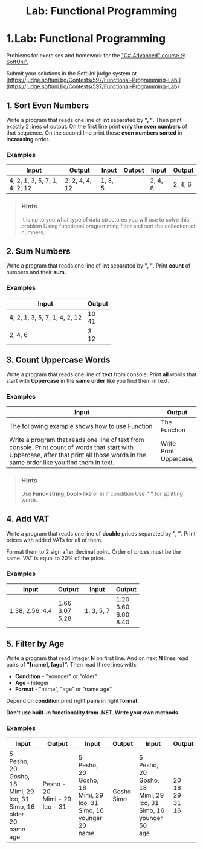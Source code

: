 # <p align="center"> Lab: Functional Programming </p>

# 1.Lab: Functional Programming

Problems for exercises and homework for the [&quot;C# Advanced&quot; course @ SoftUni&quot;.](https://softuni.bg/courses/csharp-advanced)

Submit your solutions in the SoftUni judge system at [https://judge.softuni.bg/Contests/597/Functional-Programming-Lab.](https://judge.softuni.bg/Contests/597/Functional-Programming-Lab)

## 1. Sort Even Numbers

Write a program that reads one line of **int** separated by **&quot;, &quot;**. Then print exactly 2 lines of output. On the first line print **only the even numbers** of that sequence. On the second line print those **even numbers sorted** in **increasing** order.

### Examples

| **Input** | **Output** |  **Input** | **Output** |  **Input** | **Output** |
| --- | --- | --- | --- | --- | --- | 
| 4, 2, 1, 3, 5, 7, 1, 4, 2, 12 | 2, 2, 4, 4, 12 | 1, 3, 5 | |  2, 4, 6 | 2, 4, 6 |

> ### Hints
> It is up to you what type of data structures you will use to solve this problem
> Using functional programming filter and sort the collection of numbers.

## 2. Sum Numbers

Write a program that reads one line of **int** separated by **&quot;, &quot;**. Print **count** of numbers and their **sum.**

### Examples

| **Input** | **Output** |
| --- | --- |
| 4, 2, 1, 3, 5, 7, 1, 4, 2, 12 | 10 <br/> 41 |
| 2, 4, 6 | 3 <br/> 12 |

## 3. Count Uppercase Words

Write a program that reads one line of **text** from console. Print **all** words that start with **Uppercase** in the **same order** like you find them in text.

### Examples

| **Input** | **Output** |
| --- | --- |
| The following example shows how to use Function | The <br/> Function |
| Write a program that reads one line of text from console. Print count of words that start with Uppercase, after that print all those words in the same order like you find them in text. | Write <br/> Print <br/> Uppercase, |

> ### Hints
> Use **Func&lt;string, bool&gt;** like or in if condition
> Use **&quot; &quot;** for splitting words.

## 4. Add VAT

Write a program that reads one line of **double** prices separated by **&quot;, &quot;**. Print prices with added VATs for all of them.

Format them to 2 sign after decimal point. Order of prices must be the same. VAT is equal to 20% of the price.

### Examples

| **Input** | **Output** |  **Input** | **Output** |
| --- | --- | --- | --- |
| 1.38, 2.56, 4.4 | 1.66 <br/> 3.07 <br/> 5.28 | 1, 3, 5, 7 | 1.20 <br/> 3.60 <br/> 6.00 <br/> 8.40 |

## 5. Filter by Age

Write a program that read integer **N** on first line. And on next **N** lines read pairs of **&quot;[name], [age]&quot;.** Then read three lines with:

- **Condition** - &quot;younger&quot; or &quot;older&quot;
- **Age** - Integer
- **Format** - &quot;name&quot;, &quot;age&quot; or &quot;name age&quot;

Depend on **condition** print right **pairs** in right **format**.

**Don&#39;t use built-in functionality from .NET. Write your own methods.**

### Examples

| **Input** | **Output** |  **Input** | **Output** |  **Input** | **Output** |
| --- | --- | --- | --- | --- | --- | 
| 5 <br/> Pesho, 20 <br/> Gosho, 18 <br/> Mimi, 29 <br/> Ico, 31 <br/> Simo, 16 <br/> older <br/> 20 <br/> name age | Pesho - 20 <br/> Mimi - 29 <br/> Ico - 31 | 5 <br/> Pesho, 20 <br/> Gosho, 18 <br/> Mimi, 29 <br/> Ico, 31 <br/> Simo, 16 <br/> younger <br/> 20 <br/> name | Gosho <br/> Simo | 5 <br/> Pesho, 20 <br/> Gosho, 18 <br/> Mimi, 29 <br/> Ico, 31 <br/> Simo, 16 <br/> younger <br/> 50 <br/> age | 20 <br/> 18 <br/> 29 <br/>31 <br/> 16 |
